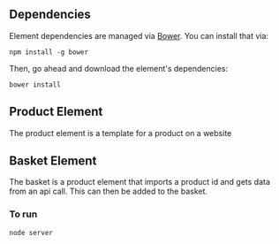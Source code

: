 ## Dependencies

Element dependencies are managed via [Bower](http://bower.io/). You can
install that via:

    npm install -g bower

Then, go ahead and download the element's dependencies:

    bower install


## Product Element

The product element is a template for a product on a website


## Basket Element

The basket is a product element that imports a product id and gets data from an api call. This can then be added to the basket.

### To run

    node server
